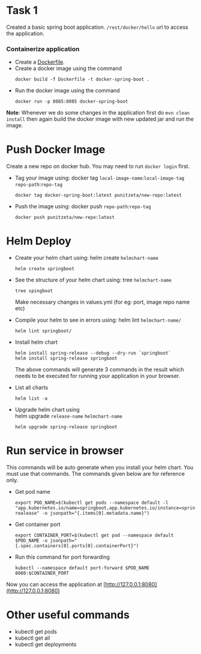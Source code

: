 # Task 1
Created a basic spring boot application. `/rest/docker/hello` url to access the application.
### Containerize application

- Create a [Dockerfile](./Dockerfile).
- Create a docker image using the command  
    ~~~
    docker build -f Dockerfile -t docker-spring-boot .
    ~~~
- Run the docker image using the command 
    ~~~
    docker run -p 8085:8085 docker-spring-boot
    ~~~

**Note**: Whenever we do some changes in the application first do `mvn clean install` then again build the 
docker image with new updated jar and run the image.
  
# Push Docker Image
Create a new repo on docker hub. You may need to run `docker login` first.
- Tag your image using:
docker tag `local-image-name`:`local-image-tag` `repo-path`:`repo-tag`
    ~~~
    docker tag docker-spring-boot:latest punitzeta/new-repo:latest
    ~~~
- Push the image using:
docker push `repo-path`:`repo-tag`
    ~~~
    docker push punitzeta/new-repo:latest
    ~~~

# Helm Deploy

- Create your helm chart using:
helm create `helmchart-name`
    ~~~
    helm create springboot
    ~~~

- See the structure of your helm chart using:
tree `helmchart-name`
    ~~~
    tree spingboot
    ~~~
  Make necessary changes in values.yml (for eg: port, image repo name etc)
- Compile your helm to see in errors using: helm lint `helmchart-name/`
    ~~~
    helm lint springboot/
    ~~~
- Install helm chart 
    ~~~
    helm install spring-release --debug --dry-run `springboot`
    helm install spring-release springboot
    ~~~
  The above commands will generate 3 commands in the result which needs to be executed for running your application in your
  browser.
- List all charts
    ~~~
    helm list -a
    ~~~
- Upgrade helm chart using   
helm upgrade `release-name` `helmchart-name`
    ~~~
    helm upgrade spring-release springboot
    ~~~

# Run service in browser
This commands will be auto generate when you install your helm chart. You must use that commands. The commands
given below are for reference only.
- Get pod name
    ~~~
    export POD_NAME=$(kubectl get pods --namespace default -l "app.kubernetes.io/name=springboot,app.kubernetes.io/instance=spring-realease" -o jsonpath="{.items[0].metadata.name}")
    ~~~

- Get container port 
    ~~~
    export CONTAINER_PORT=$(kubectl get pod --namespace default $POD_NAME -o jsonpath="{.spec.containers[0].ports[0].containerPort}")
    ~~~
 
- Run this command for port forwarding
    ~~~
    kubectl --namespace default port-forward $POD_NAME 8080:$CONTAINER_PORT
    ~~~

Now you can access the application at [http://127.0.0.1:8080](http://127.0.0.1:8080)

# Other useful commands 
- kubectl get pods
- kubectl get all
- kubectl get deployments
